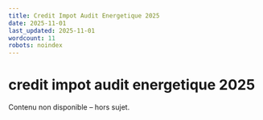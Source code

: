 ```yaml
---
title: Credit Impot Audit Energetique 2025
date: 2025-11-01
last_updated: 2025-11-01
wordcount: 11
robots: noindex
---
```


# credit impot audit energetique 2025

Contenu non disponible – hors sujet.